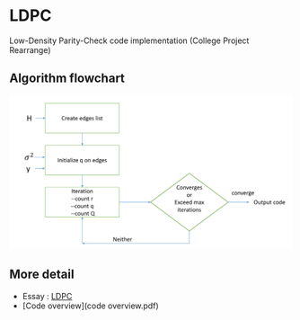 # LDPC
Low-Density Parity-Check code implementation (College Project Rearrange)

## Algorithm flowchart

![flowchart](data/flowchart.png)

## More detail

* Essay : [LDPC](essay/LDPC1.pdf)
* [Code overview](code overview.pdf)

